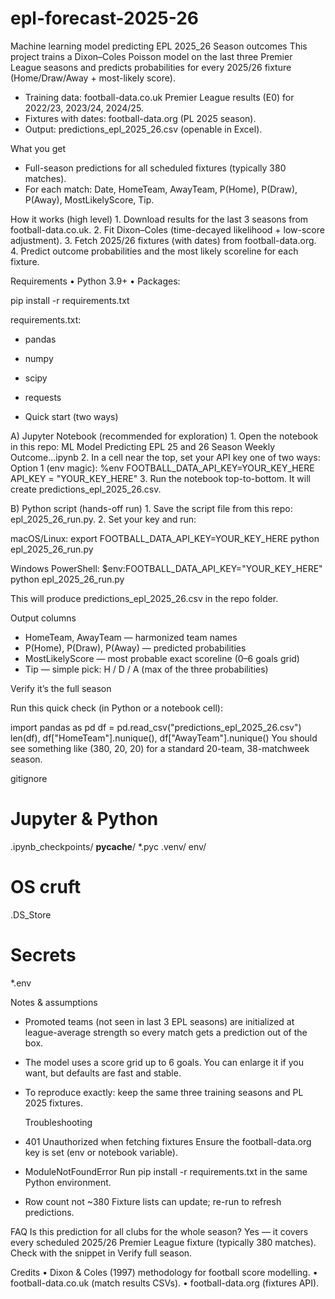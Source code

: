 # epl-forecast-2025-26
Machine learning model predicting EPL 2025_26 Season outcomes
This project trains a Dixon–Coles Poisson model on the last three Premier League seasons and predicts probabilities for every 2025/26 fixture (Home/Draw/Away + most-likely score).
- Training data: football-data.co.uk Premier League results (E0) for 2022/23, 2023/24, 2024/25.
- Fixtures with dates: football-data.org (PL 2025 season).
- Output: predictions_epl_2025_26.csv (openable in Excel).

What you get
- Full-season predictions for all scheduled fixtures (typically 380 matches).
- For each match: Date, HomeTeam, AwayTeam, P(Home), P(Draw), P(Away), MostLikelyScore, Tip.

How it works (high level)
	1.	Download results for the last 3 seasons from football-data.co.uk.
	2.	Fit Dixon–Coles (time-decayed likelihood + low-score adjustment).
	3.	Fetch 2025/26 fixtures (with dates) from football-data.org.
	4.	Predict outcome probabilities and the most likely scoreline for each fixture.

Requirements
	•	Python 3.9+
	•	Packages:

 pip install -r requirements.txt

 requirements.txt:
- pandas
- numpy
- scipy
- requests

- Quick start (two ways)

A) Jupyter Notebook (recommended for exploration)
	1.	Open the notebook in this repo:
ML Model Predicting EPL 25 and 26 Season Weekly Outcome...ipynb
	2.	In a cell near the top, set your API key one of two ways:
Option 1 (env magic):
%env FOOTBALL_DATA_API_KEY=YOUR_KEY_HERE
API_KEY = "YOUR_KEY_HERE"
3.	Run the notebook top-to-bottom. It will create predictions_epl_2025_26.csv.

B) Python script (hands-off run)
	1.	Save the script file from this repo: epl_2025_26_run.py.
	2.	Set your key and run:
 
macOS/Linux:
export FOOTBALL_DATA_API_KEY=YOUR_KEY_HERE
python epl_2025_26_run.py

Windows PowerShell:
$env:FOOTBALL_DATA_API_KEY="YOUR_KEY_HERE"
python epl_2025_26_run.py

This will produce predictions_epl_2025_26.csv in the repo folder.


Output columns
- HomeTeam, AwayTeam — harmonized team names
- P(Home), P(Draw), P(Away) — predicted probabilities
-	MostLikelyScore — most probable exact scoreline (0–6 goals grid)
-	Tip — simple pick: H / D / A (max of the three probabilities)

Verify it’s the full season

Run this quick check (in Python or a notebook cell):

import pandas as pd
df = pd.read_csv("predictions_epl_2025_26.csv")
len(df), df["HomeTeam"].nunique(), df["AwayTeam"].nunique()
You should see something like (380, 20, 20) for a standard 20-team, 38-matchweek season.


gitignore
# Jupyter & Python
.ipynb_checkpoints/
__pycache__/
*.pyc
.venv/
env/
# OS cruft
.DS_Store
# Secrets
*.env

Notes & assumptions
- Promoted teams (not seen in last 3 EPL seasons) are initialized at league-average strength so every match gets a prediction out of the box.
- The model uses a score grid up to 6 goals. You can enlarge it if you want, but defaults are fast and stable.
- To reproduce exactly: keep the same three training seasons and PL 2025 fixtures.

  Troubleshooting
- 401 Unauthorized when fetching fixtures
Ensure the football-data.org key is set (env or notebook variable).
-	ModuleNotFoundError
Run pip install -r requirements.txt in the same Python environment.
-	Row count not ~380
Fixture lists can update; re-run to refresh predictions.

FAQ
Is this prediction for all clubs for the whole season?
Yes — it covers every scheduled 2025/26 Premier League fixture (typically 380 matches). Check with the snippet in Verify full season.





Credits
	•	Dixon & Coles (1997) methodology for football score modelling.
	•	football-data.co.uk (match results CSVs).
	•	football-data.org (fixtures API).


